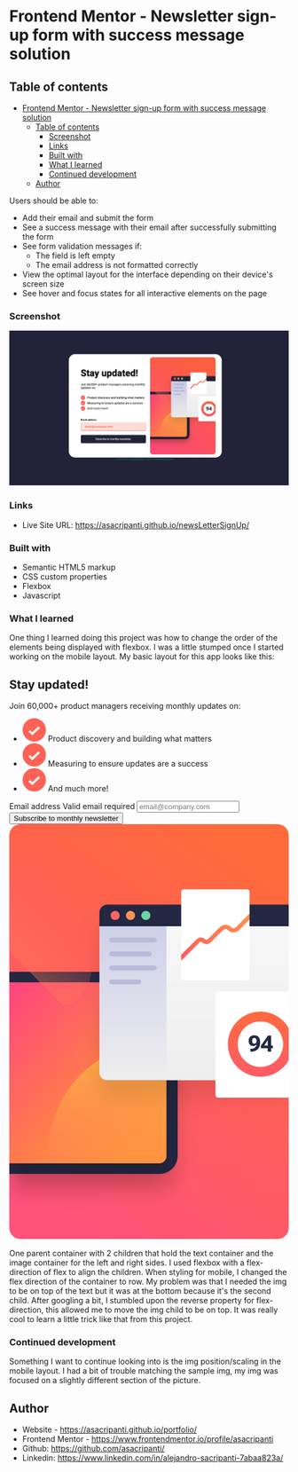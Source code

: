 # Frontend Mentor - Newsletter sign-up form with success message solution

## Table of contents

- [Frontend Mentor - Newsletter sign-up form with success message solution](#frontend-mentor---newsletter-sign-up-form-with-success-message-solution)
  - [Table of contents](#table-of-contents)
    - [Screenshot](#screenshot)
    - [Links](#links)
    - [Built with](#built-with)
    - [What I learned](#what-i-learned)
    - [Continued development](#continued-development)
  - [Author](#author)

Users should be able to:

- Add their email and submit the form
- See a success message with their email after successfully submitting the form
- See form validation messages if:
  - The field is left empty
  - The email address is not formatted correctly
- View the optimal layout for the interface depending on their device's screen size
- See hover and focus states for all interactive elements on the page

### Screenshot

![Overlook of project](assets/images/completeScreenshot.png)

### Links

- Live Site URL: https://asacripanti.github.io/newsLetterSignUp/


### Built with

- Semantic HTML5 markup
- CSS custom properties
- Flexbox
- Javascript

### What I learned

One thing I learned doing this project was how to change the order of the elements being displayed with flexbox. I was a little stumped once I started working on the mobile layout. My basic layout for this app looks like this: 

  <div class="container">
    <section class="formShell">
      <form class="subscribeForm" action="">
        <h2 id="title">Stay updated!</h2>
      <span class="subTitle"> Join 60,000+ product managers receiving monthly updates on:</span>
      <ul class="perksList">
        <li class="perksLi"><img class="listCheck" src="assets/images/icon-list.svg" alt="">  Product discovery and building what matters</li>
        <li class="perksLi"><img class="listCheck" src="assets/images/icon-list.svg" alt="list check img">  Measuring to ensure updates are a success</li>
        <li class="perksLi"><img class="listCheck" src="assets/images/icon-list.svg" alt="list check img">  And much more!</li>
      </ul>
      <div class="input-group">
        <label class="emailLabel" for="email">Email address</label> <span class="errorMsg">Valid email required</span>
        <input type="email" placeholder="email@company.com" class="emailInput" name="email" id="email" required>
      </div>
      <button class="submitBtn" type="submit">Subscribe to monthly newsletter</button>
      </form>
    </section>
    <section class="imgShell">
      <img class="desktopImg" src="assets/images/illustration-sign-up-desktop.svg" alt="sign up image">
    </section>
  </div>


 One parent container with 2 children that hold the text container and the image container for the left and right sides. I used flexbox with a flex-direction of flex to align the children. When styling for mobile, I changed the flex direction of the container to row. My problem was that I needed the img to be on top of the text but it was at the bottom because it's the second child. After googling a bit, I stumbled upon the reverse property for flex-direction, this allowed me to move the img child to be on top. 
 It was really cool to learn a little trick like that from this project. 

### Continued development

Something I want to continue looking into is the img position/scaling in the mobile layout. I had a bit of trouble matching the sample img, my img was focused on a slightly different section of the picture.

## Author

- Website - https://asacripanti.github.io/portfolio/
- Frontend Mentor - https://www.frontendmentor.io/profile/asacripanti
- Github: https://github.com/asacripanti/
- Linkedin: https://www.linkedin.com/in/alejandro-sacripanti-7abaa823a/


